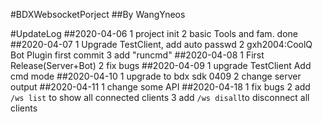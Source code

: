 #BDXWebsocketPorject
##By WangYneos

#UpdateLog
##2020-04-06
1 project init
2 basic Tools and fam. done
##2020-04-07
1 Upgrade TestClient, add auto passwd
2 gxh2004:CoolQ Bot Plugin first commit
3 add "runcmd"
##2020-04-08
1 First Release(Server+Bot)
2 fix bugs
##2020-04-09
1 upgrade TestClient Add cmd mode
##2020-04-10
1 upgrade to bdx sdk 0409
2 change server output
##2020-04-11
1 change some API
##2020-04-18
1 fix bugs
2 add ```/ws list``` to show all connected clients
3 add ```/ws disall```to disconnect all clients